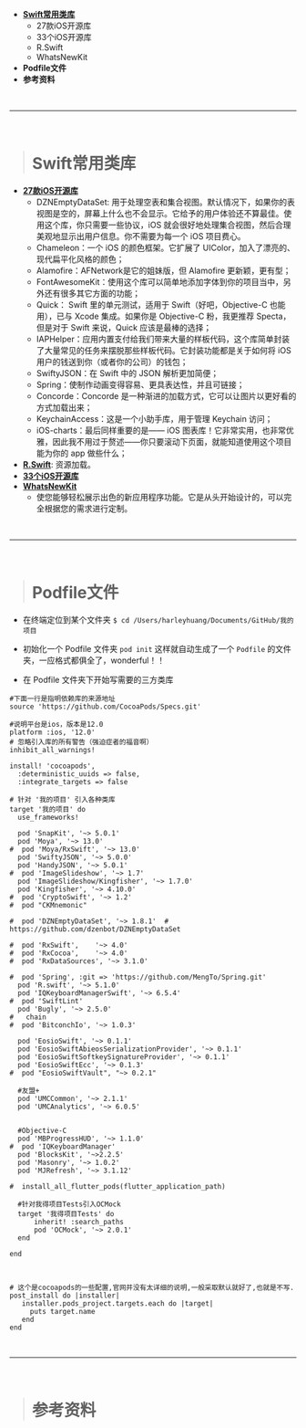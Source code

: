 
- [**Swift常用类库**](https://www.jianshu.com/p/6a0cee1fabc3)
	- 27款iOS开源库
	- 33个iOS开源库
	- R.Swift
	- WhatsNewKit
- **Podfile文件**
- **参考资料**


<br/>


***
<br/>

># Swift常用类库

- [**27款iOS开源库**](https://www.oschina.net/translate/27-ios-open-source-libraries-to-skyrocket-your-development?print)
	- DZNEmptyDataSet: 用于处理空表和集合视图。默认情况下，如果你的表视图是空的，屏幕上什么也不会显示。它给予的用户体验还不算最佳。使用这个库，你只需要一些协议，iOS 就会很好地处理集合视图，然后合理美观地显示出用户信息。你不需要为每一个 iOS 项目费心。
	- Chameleon：一个 iOS 的颜色框架。它扩展了 UIColor，加入了漂亮的、现代扁平化风格的颜色；
	- Alamofire：AFNetwork是它的姐妹版，但 Alamofire 更新颖，更有型；
	- FontAwesomeKit：使用这个库可以简单地添加字体到你的项目当中，另外还有很多其它方面的功能；
	- Quick： Swift 里的单元测试，适用于 Swift（好吧，Objective-C 也能用），已与 Xcode 集成。如果你是 Objective-C 粉，我更推荐 Specta，但是对于 Swift 来说，Quick 应该是最棒的选择；
	- IAPHelper：应用内置支付给我们带来大量的样板代码，这个库简单封装了大量常见的任务来摆脱那些样板代码。它封装功能都是关于如何将 iOS 用户的钱送到你（或者你的公司）的钱包；
	- SwiftyJSON：在 Swift 中的 JSON 解析更加简便；
	- Spring：使制作动画变得容易、更具表达性，并且可链接；
	- Concorde：Concorde 是一种渐进的加载方式，它可以让图片以更好看的方式加载出来；
	- KeychainAccess：这是一个小助手库，用于管理 Keychain 访问；
	-  iOS-charts：最后同样重要的是—— iOS 图表库！它非常实用，也非常优雅，因此我不用过于赘述——你只要滚动下页面，就能知道使用这个项目能为你的 app 做些什么；
- [**R.Swift**](https://www.jianshu.com/p/869464f57bf8): 资源加载。
- [**33个iOS开源库**](https://juejin.cn/post/6844903461553717261)
- [**WhatsNewKit**](https://github.com/SvenTiigi/WhatsNewKit)
	- 使您能够轻松展示出色的新应用程序功能。它是从头开始设计的，可以完全根据您的需求进行定制。



<br/>

***
<br/>

># Podfile文件

-  在终端定位到某个文件夹
`$ cd /Users/harleyhuang/Documents/GitHub/我的项目`

- 初始化一个 Podfile 文件夹
`pod init`
这样就自动生成了一个 `Podfile` 的文件夹，一应格式都俱全了，wonderful！！

- 在 Podfile 文件夹下开始写需要的三方类库

```
#下面一行是指明依赖库的来源地址
source 'https://github.com/CocoaPods/Specs.git'

#说明平台是ios，版本是12.0
platform :ios, '12.0'
# 忽略引入库的所有警告（强迫症者的福音啊）
inhibit_all_warnings!

install! 'cocoapods', 
  :deterministic_uuids => false, 
  :integrate_targets => false

# 针对 '我的项目' 引入各种类库
target '我的项目' do  
  use_frameworks!
  
  pod 'SnapKit', '~> 5.0.1'
  pod 'Moya', '~> 13.0'
#  pod 'Moya/RxSwift', '~> 13.0'
  pod 'SwiftyJSON', '~> 5.0.0'
  pod 'HandyJSON', '~> 5.0.1'
#  pod 'ImageSlideshow', '~> 1.7'
  pod 'ImageSlideshow/Kingfisher', '~> 1.7.0'
  pod 'Kingfisher', '~> 4.10.0'
#  pod 'CryptoSwift', '~> 1.2'
#  pod "CKMnemonic"

#  pod 'DZNEmptyDataSet', '~> 1.8.1'  # https://github.com/dzenbot/DZNEmptyDataSet
  
#  pod 'RxSwift',    '~> 4.0'
#  pod 'RxCocoa',    '~> 4.0'
#  pod 'RxDataSources', '~> 3.1.0'
  
#  pod 'Spring', :git => 'https://github.com/MengTo/Spring.git'
  pod 'R.swift', '~> 5.1.0'
  pod 'IQKeyboardManagerSwift', '~> 6.5.4'
#  pod 'SwiftLint'
  pod 'Bugly', '~> 2.5.0'
#   chain
#  pod 'BitconchIo', '~> 1.0.3'

  pod 'EosioSwift', '~> 0.1.1'
  pod 'EosioSwiftAbieosSerializationProvider', '~> 0.1.1'
  pod 'EosioSwiftSoftkeySignatureProvider', '~> 0.1.1'
  pod 'EosioSwiftEcc', '~> 0.1.3'
#  pod "EosioSwiftVault", "~> 0.2.1"

  #友盟+
  pod 'UMCCommon', '~> 2.1.1'
  pod 'UMCAnalytics', '~> 6.0.5'
  

  #Objective-C
  pod 'MBProgressHUD', '~> 1.1.0'
#  pod 'IQKeyboardManager'
  pod 'BlocksKit', '~>2.2.5'
  pod 'Masonry', '~> 1.0.2'
  pod 'MJRefresh', '~> 3.1.12'
  
#  install_all_flutter_pods(flutter_application_path)

  #针对我得项目Tests引入OCMock
  target '我得项目Tests' do
      inherit! :search_paths
      pod 'OCMock', '~> 2.0.1'
  end

end



# 这个是cocoapods的一些配置,官网并没有太详细的说明,一般采取默认就好了,也就是不写.
post_install do |installer|       
   installer.pods_project.targets.each do |target| 
     puts target.name 
   end
end

```





<br/>


***
<br/>

># 参考资料

[](https://www.jianshu.com/p/8a0fd6150159)
[](https://www.jianshu.com/p/b8b889610b7e)
[](https://www.jianshu.com/p/f18d9f1a1477?utm_campaign=maleskine&utm_content=note&utm_medium=seo_notes&utm_source=recommendation)

